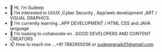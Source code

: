 - 👋 Hi, I’m Sudeep
- 👀 I’m interested in UI/UX ,Cyber Security , App/web development ,ART / VISUAL GRAPHICS
- 🌱 I’m currently learning ..APP DEVELOPMENT / HTML CSS  and JAVA language
- 💞️ I’m looking to collaborate on ..GOOD DEVELOPERS AND CONTENT CREATORS
- 📫 How to reach me ...+91 7892955036 or sudeepgnaik01@gmail.com

<!---
SudeepNAIK15/SudeepNAIK15 is a ✨ special ✨ repository because its `README.md` (this file) appears on your GitHub profile.
You can click the Preview link to take a look at your changes.
--->

